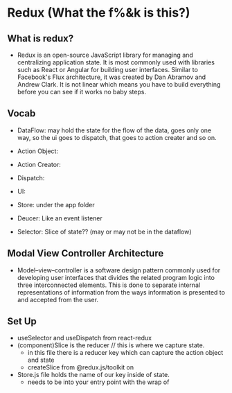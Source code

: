 # Redux (What the f%&k is this?)

## What is redux? 
- Redux is an open-source JavaScript library for managing and centralizing application state. It is most commonly used with libraries such as React or Angular for building user interfaces. Similar to Facebook's Flux architecture, it was created by Dan Abramov and Andrew Clark. It is not linear which means you have to build everything before you can see if it works no baby steps. 

## Vocab
- DataFlow: may hold the state for the flow of the data, goes only one way, so the ui goes to dispatch, that goes to action creater and so on. 

- Action Object: 
- Action Creator:
- Dispatch:
- UI:
- Store: under the app folder
- Deucer: Like an event listener 


- Selector: Slice of state?? (may or may not be in the dataflow)

## Modal View Controller Architecture 

- Model–view–controller is a software design pattern commonly used for developing user interfaces that divides the related program logic into three interconnected elements. This is done to separate internal representations of information from the ways information is presented to and accepted from the user. 

## Set Up 
- useSelector and useDispatch from react-redux 
- (component)Slice is the reducer // this is where we capture state. 
  - in this file there is a reducer key which can capture the action object and state 
  - createSlice from @redux.js/toolkit on 
- Store.js file holds the name of our key inside of state. 
  - needs to be into your entry point with the wrap of <Provider >